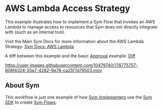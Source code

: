 # AWS Lambda Access Strategy
This example illustrates how to implement a Sym Flow that invokes an AWS Lambda to manage access to resources that Sym does not directly integrate with (such as an internal tool).

Visit the Main Sym Docs for more information about the AWS Lambda Strategy: [Sym Docs: AWS Lambda](https://docs.symops.com/docs/aws-lambda)

A diff between this example and the basic [Approval](../approvals) example: [Diff](https://github.com/symopsio/examples/compare/520254545f2bdf1ee5004b1d1865ea37fd10b5d2...5182cedd8e2be8f5129453274eaa7d9e174db2c2)

https://user-images.githubusercontent.com/10479740/178775757-808f4324-20a7-4282-9e78-ca25f7d79503.mov

## About Sym

This workflow is just one example of how [Sym Implementers](https://docs.symops.com/docs/sym-for-implementers) use the [Sym SDK](https://docs.symops.com/docs) to create [Sym Flows](https://docs.symops.com/docs/flows).
